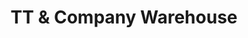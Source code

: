---
title: "TT & Company Warehouse"
url: /tandag-city/tt-und-company-warehouse/
shop: Eisenwaren
---